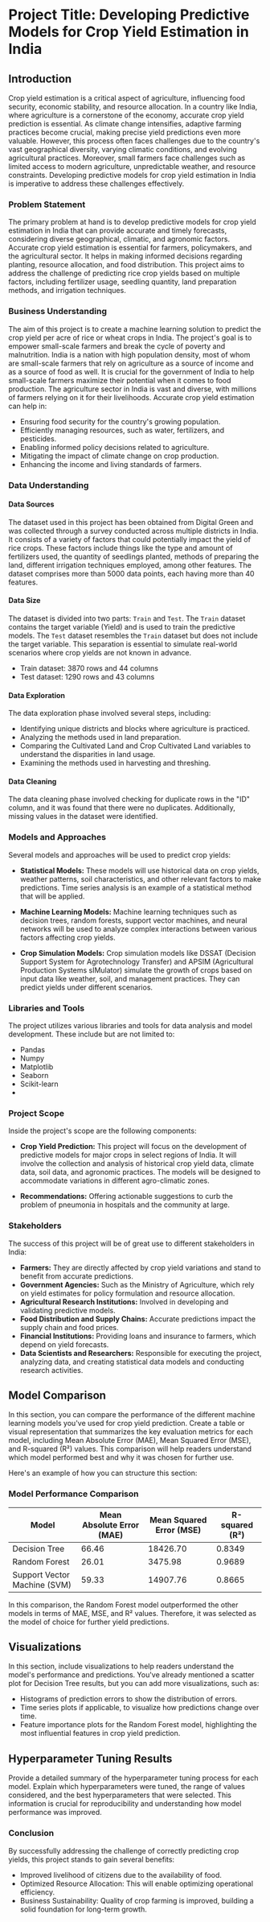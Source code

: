 
# Project Title: Developing Predictive Models for Crop Yield Estimation in India

## Introduction

Crop yield estimation is a critical aspect of agriculture, influencing food security, economic stability, and resource allocation. In a country like India, where agriculture is a cornerstone of the economy, accurate crop yield prediction is essential. As climate change intensifies, adaptive farming practices become crucial, making precise yield predictions even more valuable. However, this process often faces challenges due to the country's vast geographical diversity, varying climatic conditions, and evolving agricultural practices. Moreover, small farmers face challenges such as limited access to modern agriculture, unpredictable weather, and resource constraints. Developing predictive models for crop yield estimation in India is imperative to address these challenges effectively.

### Problem Statement

The primary problem at hand is to develop predictive models for crop yield estimation in India that can provide accurate and timely forecasts, considering diverse geographical, climatic, and agronomic factors. Accurate crop yield estimation is essential for farmers, policymakers, and the agricultural sector. It helps in making informed decisions regarding planting, resource allocation, and food distribution. This project aims to address the challenge of predicting rice crop yields based on multiple factors, including fertilizer usage, seedling quantity, land preparation methods, and irrigation techniques.

### Business Understanding

The aim of this project is to create a machine learning solution to predict the crop yield per acre of rice or wheat crops in India. The project's goal is to empower small-scale farmers and break the cycle of poverty and malnutrition. India is a nation with high population density, most of whom are small-scale farmers that rely on agriculture as a source of income and as a source of food as well. It is crucial for the government of India to help small-scale farmers maximize their potential when it comes to food production. The agriculture sector in India is vast and diverse, with millions of farmers relying on it for their livelihoods. Accurate crop yield estimation can help in:

- Ensuring food security for the country's growing population.
- Efficiently managing resources, such as water, fertilizers, and pesticides.
- Enabling informed policy decisions related to agriculture.
- Mitigating the impact of climate change on crop production.
- Enhancing the income and living standards of farmers.

### Data Understanding

#### Data Sources

The dataset used in this project has been obtained from Digital Green and was collected through a survey conducted across multiple districts in India. It consists of a variety of factors that could potentially impact the yield of rice crops. These factors include things like the type and amount of fertilizers used, the quantity of seedlings planted, methods of preparing the land, different irrigation techniques employed, among other features. The dataset comprises more than 5000 data points, each having more than 40 features.

#### Data Size

The dataset is divided into two parts: `Train` and `Test`. The `Train` dataset contains the target variable (Yield) and is used to train the predictive models. The `Test` dataset resembles the `Train` dataset but does not include the target variable. This separation is essential to simulate real-world scenarios where crop yields are not known in advance.

- Train dataset: 3870 rows and 44 columns
- Test dataset: 1290 rows and 43 columns

#### Data Exploration

The data exploration phase involved several steps, including:

- Identifying unique districts and blocks where agriculture is practiced.
- Analyzing the methods used in land preparation.
- Comparing the Cultivated Land and Crop Cultivated Land variables to understand the disparities in land usage.
- Examining the methods used in harvesting and threshing.

#### Data Cleaning

The data cleaning phase involved checking for duplicate rows in the "ID" column, and it was found that there were no duplicates. Additionally, missing values in the dataset were identified.

### Models and Approaches

Several models and approaches will be used to predict crop yields:

- **Statistical Models:** These models will use historical data on crop yields, weather patterns, soil characteristics, and other relevant factors to make predictions. Time series analysis is an example of a statistical method that will be applied.

- **Machine Learning Models:** Machine learning techniques such as decision trees, random forests, support vector machines, and neural networks will be used to analyze complex interactions between various factors affecting crop yields.

- **Crop Simulation Models:** Crop simulation models like DSSAT (Decision Support System for Agrotechnology Transfer) and APSIM (Agricultural Production Systems sIMulator) simulate the growth of crops based on input data like weather, soil, and management practices. They can predict yields under different scenarios.

### Libraries and Tools

The project utilizes various libraries and tools for data analysis and model development. These include but are not limited to:

- Pandas
- Numpy
- Matplotlib
- Seaborn
- Scikit-learn
- 

### Project Scope

Inside the project's scope are the following components:

- **Crop Yield Prediction:** This project will focus on the development of predictive models for major crops in select regions of India. It will involve the collection and analysis of historical crop yield data, climate data, soil data, and agronomic practices. The models will be designed to accommodate variations in different agro-climatic zones.

- **Recommendations:** Offering actionable suggestions to curb the problem of pneumonia in hospitals and the community at large.

### Stakeholders

The success of this project will be of great use to different stakeholders in India:

- **Farmers:** They are directly affected by crop yield variations and stand to benefit from accurate predictions.
- **Government Agencies:** Such as the Ministry of Agriculture, which rely on yield estimates for policy formulation and resource allocation.
- **Agricultural Research Institutions:** Involved in developing and validating predictive models.
- **Food Distribution and Supply Chains:** Accurate predictions impact the supply chain and food prices.
- **Financial Institutions:** Providing loans and insurance to farmers, which depend on yield forecasts.
- **Data Scientists and Researchers:** Responsible for executing the project, analyzing data, and creating statistical data models and conducting research activities.

## Model Comparison

In this section, you can compare the performance of the different machine learning models you've used for crop yield prediction. Create a table or visual representation that summarizes the key evaluation metrics for each model, including Mean Absolute Error (MAE), Mean Squared Error (MSE), and R-squared (R²) values. This comparison will help readers understand which model performed best and why it was chosen for further use.

Here's an example of how you can structure this section:

### Model Performance Comparison

| Model             | Mean Absolute Error (MAE) | Mean Squared Error (MSE) | R-squared (R²) |
|-------------------|---------------------------|--------------------------|----------------|
| Decision Tree     | 66.46                     | 18426.70                 | 0.8349         |
| Random Forest     | 26.01                     | 3475.98                  | 0.9689         |
| Support Vector Machine (SVM) | 59.33           | 14907.76                 | 0.8665         |

In this comparison, the Random Forest model outperformed the other models in terms of MAE, MSE, and R² values. Therefore, it was selected as the model of choice for further yield predictions.

## Visualizations

In this section, include visualizations to help readers understand the model's performance and predictions. You've already mentioned a scatter plot for Decision Tree results, but you can add more visualizations, such as:

- Histograms of prediction errors to show the distribution of errors.
- Time series plots if applicable, to visualize how predictions change over time.
- Feature importance plots for the Random Forest model, highlighting the most influential features in crop yield prediction.

## Hyperparameter Tuning Results

Provide a detailed summary of the hyperparameter tuning process for each model. Explain which hyperparameters were tuned, the range of values considered, and the best hyperparameters that were selected. This information is crucial for reproducibility and understanding how model performance was improved.

### Conclusion

By successfully addressing the challenge of correctly predicting crop yields, this project stands to gain several benefits:

- Improved livelihood of citizens due to the availability of food.
- Optimized Resource Allocation: This will enable optimizing operational efficiency.
- Business Sustainability: Quality of crop farming is improved, building a solid foundation for long-term growth.


